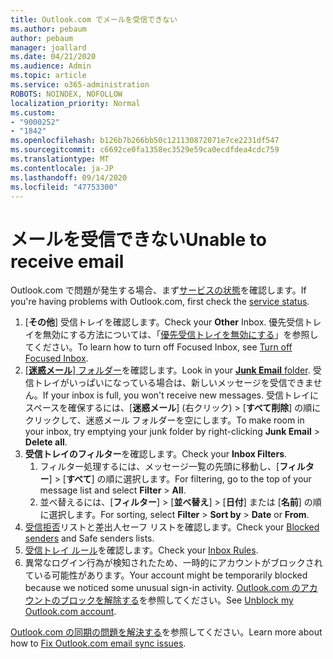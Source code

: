```yaml
---
title: Outlook.com でメールを受信できない
ms.author: pebaum
author: pebaum
manager: joallard
ms.date: 04/21/2020
ms.audience: Admin
ms.topic: article
ms.service: o365-administration
ROBOTS: NOINDEX, NOFOLLOW
localization_priority: Normal
ms.custom:
- "9000252"
- "1842"
ms.openlocfilehash: b126b7b266bb50c121130872071e7ce2231df547
ms.sourcegitcommit: c6692ce0fa1358ec3529e59ca0ecdfdea4cdc759
ms.translationtype: MT
ms.contentlocale: ja-JP
ms.lasthandoff: 09/14/2020
ms.locfileid: "47753300"
---
```

# <a name="unable-to-receive-email"></a><span data-ttu-id="055f7-102">メールを受信できない</span><span class="sxs-lookup"><span data-stu-id="055f7-102">Unable to receive email</span></span>

<span data-ttu-id="055f7-103">Outlook.com で問題が発生する場合、まず[サービスの状態](https://go.microsoft.com/fwlink/p/?linkid=837482)を確認します。</span><span class="sxs-lookup"><span data-stu-id="055f7-103">If you're having problems with Outlook.com, first check the [service status](https://go.microsoft.com/fwlink/p/?linkid=837482).</span></span>

1. <span data-ttu-id="055f7-104">[**その他**] 受信トレイを確認します。</span><span class="sxs-lookup"><span data-stu-id="055f7-104">Check your **Other** Inbox.</span></span> <span data-ttu-id="055f7-105">優先受信トレイを無効にする方法については、「[優先受信トレイを無効にする](https://support.office.com/article/f714d94d-9e63-4217-9ccb-6cb2986aa1b2)」を参照してください。</span><span class="sxs-lookup"><span data-stu-id="055f7-105">To learn how to turn off Focused Inbox, see [Turn off Focused Inbox](https://support.office.com/article/f714d94d-9e63-4217-9ccb-6cb2986aa1b2).</span></span> 
2. <span data-ttu-id="055f7-106">[[**迷惑メール**] フォルダー](https://outlook.live.com/mail/junkemail)を確認します。</span><span class="sxs-lookup"><span data-stu-id="055f7-106">Look in your [**Junk Email** folder](https://outlook.live.com/mail/junkemail).</span></span> <span data-ttu-id="055f7-107">受信トレイがいっぱいになっている場合は、新しいメッセージを受信できません。</span><span class="sxs-lookup"><span data-stu-id="055f7-107">If your inbox is full, you won't receive new messages.</span></span> <span data-ttu-id="055f7-108">受信トレイにスペースを確保するには、[**迷惑メール**] (右クリック)  >  [**すべて削除**] の順にクリックして、迷惑メール フォルダーを空にします。</span><span class="sxs-lookup"><span data-stu-id="055f7-108">To make room in your inbox, try emptying your junk folder by right-clicking **Junk Email** > **Delete all**.</span></span>
3. <span data-ttu-id="055f7-109">**受信トレイのフィルター**を確認します。</span><span class="sxs-lookup"><span data-stu-id="055f7-109">Check your **Inbox Filters**.</span></span> 
    1. <span data-ttu-id="055f7-110">フィルター処理するには、メッセージ一覧の先頭に移動し、[**フィルター**]  >  [**すべて**] の順に選択します。</span><span class="sxs-lookup"><span data-stu-id="055f7-110">For filtering, go to the top of your message list and select **Filter** > **All**.</span></span>
    2. <span data-ttu-id="055f7-111">並べ替えるには、[**フィルター**]  >  [**並べ替え**]  >  [**日付**] または [**名前**] の順に選択します。</span><span class="sxs-lookup"><span data-stu-id="055f7-111">For sorting, select **Filter** > **Sort by** > **Date** or **From**.</span></span>
4. <span data-ttu-id="055f7-112">[受信拒否](https://outlook.live.com/mail/options/mail/junkEmail)リストと差出人セーフ リストを確認します。</span><span class="sxs-lookup"><span data-stu-id="055f7-112">Check your [Blocked senders](https://outlook.live.com/mail/options/mail/junkEmail) and Safe senders lists.</span></span>
5. <span data-ttu-id="055f7-113">[受信トレイ ルール](https://outlook.live.com/mail/options/mail/rules)を確認します。</span><span class="sxs-lookup"><span data-stu-id="055f7-113">Check your [Inbox Rules](https://outlook.live.com/mail/options/mail/rules).</span></span>
6. <span data-ttu-id="055f7-114">異常なログイン行為が検知されたため、一時的にアカウントがブロックされている可能性があります。</span><span class="sxs-lookup"><span data-stu-id="055f7-114">Your account might be temporarily blocked because we noticed some unusual sign-in activity.</span></span> <span data-ttu-id="055f7-115">[Outlook.com のアカウントのブロックを解除する](https://support.office.com/article/f4ad2701-d166-4d8b-8a6a-9af2a1f8a4c4)を参照してください。</span><span class="sxs-lookup"><span data-stu-id="055f7-115">See [Unblock my Outlook.com account](https://support.office.com/article/f4ad2701-d166-4d8b-8a6a-9af2a1f8a4c4).</span></span>

<span data-ttu-id="055f7-116">[Outlook.com の同期の問題を解決する](https://support.office.com/article/d39e3341-8d79-4bf1-b3c7-ded602233642)を参照してください。</span><span class="sxs-lookup"><span data-stu-id="055f7-116">Learn more about how to [Fix Outlook.com email sync issues](https://support.office.com/article/d39e3341-8d79-4bf1-b3c7-ded602233642).</span></span>